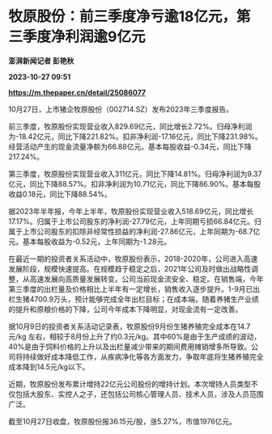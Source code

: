 # 牧原股份：前三季度净亏逾18亿元，第三季度净利润逾9亿元
**澎湃新闻记者 彭艳秋**

**2023-10-27 09:51**

**https://m.thepaper.cn/detail/25086077**

10月27日，上市猪企牧原股份（002714.SZ）发布2023年三季度报告。

前三季度，牧原股份实现营业收入829.69亿元，同比增长2.72%。归母净利润为-18.42亿元，同比下降221.82%。扣非净利润-17.16亿元，同比下降231.98%。经营活动产生的现金流量净额为66.88亿元。基本每股收益-0.34元，同比下降217.24%。

第三季度，牧原股份实现营业收入311亿元，同比下降14.81%。归母净利润为9.37亿元，同比下降88.57%。扣非净利润为10.71亿元，同比下降86.90%。基本每股收益0.18元，同比下降88.54%。

据2023年半年报，今年上半年，牧原股份实现营业收入518.69亿元，同比增长17.17%。归属于上市公司股东的净利润-27.79亿元，上年同期亏损66.84亿元。归属于上市公司股东的扣除非经常性损益的净利润-27.86亿元，上年同期为-68.7亿元。基本每股收益为-0.52元，上年同期为-1.28元。

在最近一期的投资者关系活动中，牧原股份表示，2018-2020年，公司进入高速发展阶段，规模快速提高。在规模趋于稳定之后，2021年公司及时做出战略性调整，从高速发展向高质量发展转变。公司当前现金流安全、稳定。在销售端，今年第三季度的出栏量及价格相比上半年有一定增长，销售收入逐步提升。1-9月已出栏生猪4700.9万头，预计能够完成全年出栏目标；在成本端，随着养猪生产业绩的提升和原粮价格的下降，公司今年成本下降明显，对现金流有一定改善。

据10月9日的投资者关系活动记录表，牧原股份9月份生猪养殖完全成本在14.7元/kg 左右，相较于8月份上升了约0.3元/kg。其中60%是由于生产成绩的波动，40%是由于饲料价格的上升以及出栏量减少带来的期间费用摊销增多所导致。公司将持续做好成本降低工作，从疾病净化等各方面发力，争取年底将生猪养殖完全成本降到14.5元/kg以下。

近期，牧原股份发布累计增持22亿元公司股份的增持计划。本次增持人员类型不仅包括大股东、实控人之子，还包括公司核心管理人员、技术人员，涉及人员范围广泛。

截至10月27日收盘，牧原股份报36.15元/股，涨5.27%，市值1976亿元。